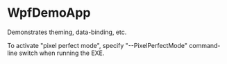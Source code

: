 # WpfDemoApp
Demonstrates theming, data-binding, etc.

To activate "pixel perfect mode", specify "--PixelPerfectMode" command-line switch when running the EXE.
